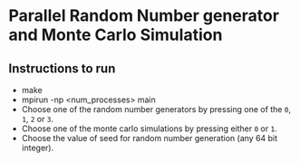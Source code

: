 # Parallel Random Number generator and Monte Carlo Simulation

## Instructions to run
- make
- mpirun -np <num_processes> main
- Choose one of the random number generators by pressing one of the `0`, `1`, `2` or `3`.
- Choose one of the monte carlo simulations by pressing either `0` or `1`.
- Choose the value of seed for random number generation (any 64 bit integer).